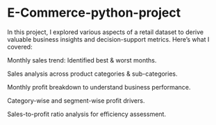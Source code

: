 # E-Commerce-python-project
In this project, I explored various aspects of a retail dataset to derive valuable business insights and decision-support metrics.
Here’s what I covered:

Monthly sales trend: Identified best & worst months.

Sales analysis across product categories & sub-categories.

Monthly profit breakdown to understand business performance.

Category-wise and segment-wise profit drivers.

Sales-to-profit ratio analysis for efficiency assessment.
